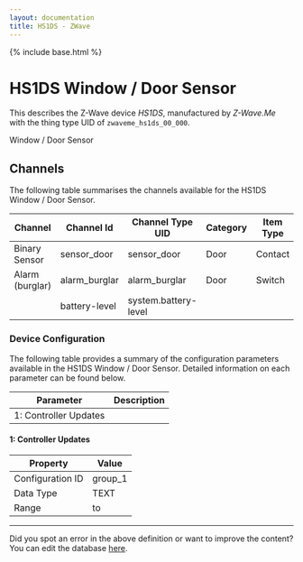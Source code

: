 ```yaml
---
layout: documentation
title: HS1DS - ZWave
---
```


{% include base.html %}

# HS1DS Window / Door Sensor

This describes the Z-Wave device *HS1DS*, manufactured by *Z-Wave.Me* with the thing type UID of ```zwaveme_hs1ds_00_000```. 

Window / Door Sensor


## Channels
The following table summarises the channels available for the HS1DS Window / Door Sensor.

| Channel | Channel Id | Channel Type UID | Category | Item Type |
|---------|------------|------------------|----------|-----------|
| Binary Sensor | sensor_door | sensor_door | Door | Contact |
| Alarm (burglar) | alarm_burglar | alarm_burglar | Door | Switch |
|  | battery-level | system.battery-level |  |  |


### Device Configuration
The following table provides a summary of the configuration parameters available in the HS1DS Window / Door Sensor.
Detailed information on each parameter can be found below.

| Parameter   | Description |
|-------------|-------------|
| 1: Controller Updates |  |


#### 1: Controller Updates


| Property         | Value    |
|------------------|----------|
| Configuration ID | group_1 |
| Data Type        | TEXT |
| Range |  to  |


---

Did you spot an error in the above definition or want to improve the content?
You can edit the database [here](http://www.cd-jackson.com/index.php/zwave/zwave-device-database/zwave-device-list/devicesummary/783).

